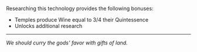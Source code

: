 Researching this technology provides the following bonuses:
* Temples produce Wine equal to 3/4 their Quintessence
* Unlocks additional research

---

_We should curry the gods' favor with gifts of land._
